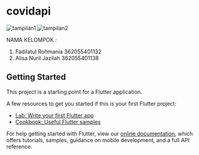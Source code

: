 # covidapi

![tampilan1](https://user-images.githubusercontent.com/100394777/158186312-5c43c19d-0732-4091-8ec1-6024a0c0c271.jpeg)
![tampilan2](https://user-images.githubusercontent.com/100394777/158186353-2def630e-f912-4432-9170-c76402a6b248.jpeg)


NAMA KELOMPOK :
1. Fadilatul Rohmania 362055401132
2. Alisa Nuril Jazilah 362055401138


## Getting Started

This project is a starting point for a Flutter application.

A few resources to get you started if this is your first Flutter project:

- [Lab: Write your first Flutter app](https://flutter.dev/docs/get-started/codelab)
- [Cookbook: Useful Flutter samples](https://flutter.dev/docs/cookbook)

For help getting started with Flutter, view our
[online documentation](https://flutter.dev/docs), which offers tutorials,
samples, guidance on mobile development, and a full API reference.
